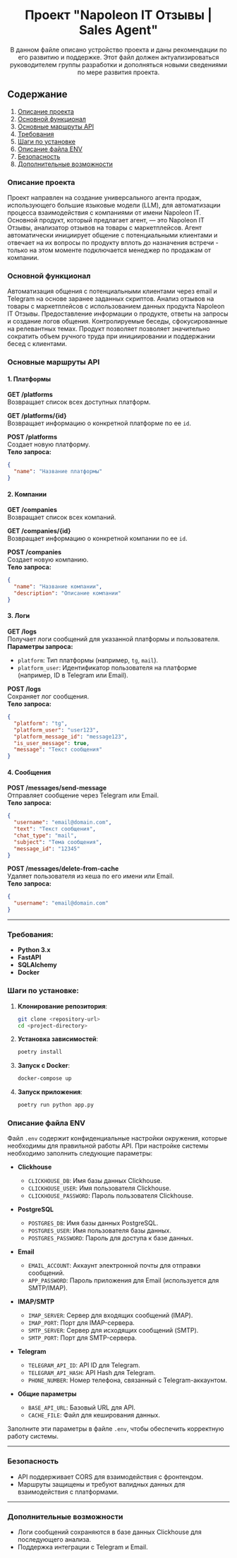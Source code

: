 <div align='center'>
  <h1>Проект "Napoleon IT Отзывы | Sales Agent"</h1>
  <p>В данном файле описано устройство проекта и даны рекомендации по его развитию и поддержке. Этот файл должен актуализироваться руководителем группы разработки и дополняться новыми сведениями по мере развития проекта.</p>
</div>

## Содержание
 
1. [Описание проекта](#Описание-проекта)
2. [Основной функционал](#Основной-функционал)
3. [Основные маршруты API](#Основные-маршруты-API)
4. [Требования](#Требования)
5. [Шаги по установке](#Шаги-по-установке)
6. [Описание файла ENV](#Описание-файла-ENV)
7. [Безопасность](#Безопасность)
8. [Дополнительные возможности](#Дополнительные-возможности)


### Описание проекта
Проект направлен на создание универсального агента продаж, использующего большие языковые модели (LLM), для автоматизации процесса взаимодействия с компаниями от имени Napoleon IT. Основной продукт, который предлагает агент, — это Napoleon IT Отзывы, анализатор отзывов на товары с маркетплейсов. Агент автоматически инициирует общение с потенциальными клиентами и отвечает на их вопросы по продукту вплоть до назначения встречи - только на этом моменте подключается менеджер по продажам от компании.

### Основной функционал
Автоматизация общения с потенциальными клиентами через email и Telegram на основе заранее заданных скриптов.
Анализ отзывов на товары с маркетплейсов с использованием данных продукта Napoleon IT Отзывы.
Предоставление информации о продукте, ответы на запросы и создание логов общения.
Контролируемые беседы, сфокусированные на релевантных темах.
Продукт позволяет позволяет значительно сократить объем ручного труда при инициировании и поддержании бесед с клиентами.

### Основные маршруты API

#### 1. Платформы

**GET /platforms**  
Возвращает список всех доступных платформ.

**GET /platforms/{id}**  
Возвращает информацию о конкретной платформе по ее `id`.

**POST /platforms**  
Создает новую платформу.  
**Тело запроса:**
```json
{
  "name": "Название платформы"
}
```

#### 2. Компании

**GET /companies**  
Возвращает список всех компаний.

**GET /companies/{id}**  
Возвращает информацию о конкретной компании по ее `id`.

**POST /companies**  
Создает новую компанию.  
**Тело запроса:**
```json
{
  "name": "Название компании",
  "description": "Описание компании"
}
```

#### 3. Логи

**GET /logs**  
Получает логи сообщений для указанной платформы и пользователя.  
**Параметры запроса:**
- `platform`: Тип платформы (например, `tg`, `mail`).
- `platform_user`: Идентификатор пользователя на платформе (например, ID в Telegram или Email).

**POST /logs**  
Сохраняет лог сообщения.  
**Тело запроса:**
```json
{
  "platform": "tg",
  "platform_user": "user123",
  "platform_message_id": "message123",
  "is_user_message": true,
  "message": "Текст сообщения"
}
```

#### 4. Сообщения

**POST /messages/send-message**  
Отправляет сообщение через Telegram или Email.  
**Тело запроса:**
```json
{
  "username": "email@domain.com",
  "text": "Текст сообщения",
  "chat_type": "mail",
  "subject": "Тема сообщения",
  "message_id": "12345"
}
```

**POST /messages/delete-from-cache**  
Удаляет пользователя из кеша по его имени или Email.  
**Тело запроса:**
```json
{
  "username": "email@domain.com"
}
```

---

### Требования:
- **Python 3.x**
- **FastAPI**
- **SQLAlchemy**
- **Docker**

### Шаги по установке:

1. **Клонирование репозитория**:
   ```bash
   git clone <repository-url>
   cd <project-directory>
   ```

2. **Установка зависимостей**:
   ```bash
   poetry install
   ```

3. **Запуск с Docker**:
   ```bash
   docker-compose up
   ```

4. **Запуск приложения**:
   ```bash
   poetry run python app.py
   ```


### Описание файла ENV

Файл `.env` содержит конфиденциальные настройки окружения, которые необходимы для правильной работы API. При настройке системы необходимо заполнить следующие параметры:

- **Clickhouse**
  - `CLICKHOUSE_DB`: Имя базы данных Clickhouse.
  - `CLICKHOUSE_USER`: Имя пользователя Clickhouse.
  - `CLICKHOUSE_PASSWORD`: Пароль пользователя Clickhouse.

- **PostgreSQL**
  - `POSTGRES_DB`: Имя базы данных PostgreSQL.
  - `POSTGRES_USER`: Имя пользователя базы данных.
  - `POSTGRES_PASSWORD`: Пароль для доступа к базе данных.

- **Email**
  - `EMAIL_ACCOUNT`: Аккаунт электронной почты для отправки сообщений.
  - `APP_PASSWORD`: Пароль приложения для Email (используется для SMTP/IMAP).

- **IMAP/SMTP**
  - `IMAP_SERVER`: Сервер для входящих сообщений (IMAP).
  - `IMAP_PORT`: Порт для IMAP-сервера.
  - `SMTP_SERVER`: Сервер для исходящих сообщений (SMTP).
  - `SMTP_PORT`: Порт для SMTP-сервера.

- **Telegram**
  - `TELEGRAM_API_ID`: API ID для Telegram.
  - `TELEGRAM_API_HASH`: API Hash для Telegram.
  - `PHONE_NUMBER`: Номер телефона, связанный с Telegram-аккаунтом.

- **Общие параметры**
  - `BASE_API_URL`: Базовый URL для API.
  - `CACHE_FILE`: Файл для кеширования данных.

Заполните эти параметры в файле `.env`, чтобы обеспечить корректную работу системы.

---

### Безопасность

- API поддерживает CORS для взаимодействия с фронтендом.
- Маршруты защищены и требуют валидных данных для взаимодействия с платформами.

---

### Дополнительные возможности

- Логи сообщений сохраняются в базе данных Clickhouse для последующего анализа.
- Поддержка интеграции с Telegram и Email.
